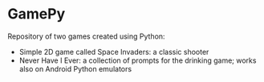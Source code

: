 # GamePy

Repository of two games created using Python:
* Simple 2D game called Space Invaders: a classic shooter
* Never Have I Ever: a collection of prompts for the drinking game; works also on Android Python emulators 
